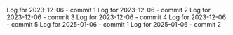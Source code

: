 Log for 2023-12-06 - commit 1
Log for 2023-12-06 - commit 2
Log for 2023-12-06 - commit 3
Log for 2023-12-06 - commit 4
Log for 2023-12-06 - commit 5
Log for 2025-01-06 - commit 1
Log for 2025-01-06 - commit 2
